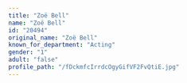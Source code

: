 ```yaml
---
title: "Zoë Bell"
name: "Zoë Bell"
id: "20494"
original_name: "Zoë Bell"
known_for_department: "Acting"
gender: "1"
adult: "false"
profile_path: "/fDckmfcIrrdcOgyGifVF2FvQtiE.jpg"
---
```

